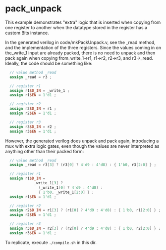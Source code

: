 # pack_unpack

This example demonstrates "extra" logic that is inserted when copying from one
register to another when the datatype stored in the register has a custom Bits
instance.

In the generated verilog in code/mkPackUnpack.v, see the _read method, and the
implementation of the three registers. Since the values coming in on the_write_1
input are already packed, there is no need to unpack and then pack again when
copying from_write_1->r1, r1->r2, r2->r3, and r3->_read. Ideally, the code
should be something like:

```verilog
  // value method _read
  assign _read = r3 ;

  // register r1
  assign r1$D_IN = _write_1 ;
  assign r1$EN = 1'd1 ;

  // register r2
  assign r2$D_IN = r1 ;
  assign r2$EN = 1'd1 ;

  // register r3
  assign r3$D_IN = r2 ;
  assign r3$EN = 1'd1 ;
```

However, the generated verilog does unpack and pack again, introducing a mux
with extra logic gates, even though the values are never interpreted as anything
other than their packed form:

```verilog
  // value method _read
  assign _read = r3[3] ? (r3[0] ? 4'd9 : 4'd8) : { 1'b0, r3[2:0] } ;

  // register r1
  assign r1$D_IN =
             _write_1[3] ?
               (_write_1[0] ? 4'd9 : 4'd8) :
               { 1'b0, _write_1[2:0] } ;
  assign r1$EN = 1'd1 ;

  // register r2
  assign r2$D_IN = r1[3] ? (r1[0] ? 4'd9 : 4'd8) : { 1'b0, r1[2:0] } ;
  assign r2$EN = 1'd1 ;

  // register r3
  assign r3$D_IN = r2[3] ? (r2[0] ? 4'd9 : 4'd8) : { 1'b0, r2[2:0] } ;
  assign r3$EN = 1'd1 ;
```

To replicate, execute `./compile.sh` in this dir.

